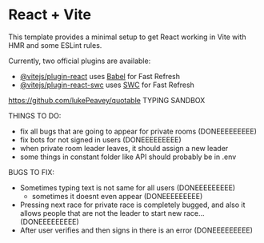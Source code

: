 # React + Vite

This template provides a minimal setup to get React working in Vite with HMR and some ESLint rules.

Currently, two official plugins are available:

- [@vitejs/plugin-react](https://github.com/vitejs/vite-plugin-react/blob/main/packages/plugin-react/README.md) uses [Babel](https://babeljs.io/) for Fast Refresh
- [@vitejs/plugin-react-swc](https://github.com/vitejs/vite-plugin-react-swc) uses [SWC](https://swc.rs/) for Fast Refresh

https://github.com/lukePeavey/quotable
TYPING SANDBOX




THINGS TO DO:
- fix all bugs that are going to appear for private rooms (DONEEEEEEEEE)
- fix bots for not signed in users (DONEEEEEEEEE)
- when private room leader leaves, it should assign a new leader
- some things in constant folder like API should probably be in .env
 


BUGS TO FIX:
- Sometimes typing text is not same for all users (DONEEEEEEEEE)
  * sometimes it doesnt even appear (DONEEEEEEEEE)
- Pressing next race for private race is completely bugged, and also it allows people that are not the leader to start new race...  (DONEEEEEEEEE)
- After user verifies and then signs in there is an error (DONEEEEEEEEE)
